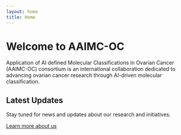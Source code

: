 ```yaml
---
layout: home
title: Home
---
```


# Welcome to AAIMC-OC

Application of AI defined Molecular Classifications in Ovarian Cancer (AAIMC-OC) consortium is an international collaboration dedicated to advancing ovarian cancer research through AI-driven molecular classification.

## Latest Updates

Stay tuned for news and updates about our research and initiatives.

[Learn more about us](/about) 